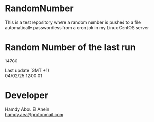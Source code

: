 # RandomNumber    
This is a test repository where a random number is pushed to a file automatically passwordless from a cron job in my Linux CentOS server    
# Random Number of the last run   
14786
      
Last update (GMT +1)    
04/02/25 12:00:01
# Developer    
Hamdy Abou El Anein   
hamdy.aea@protonmail.com
